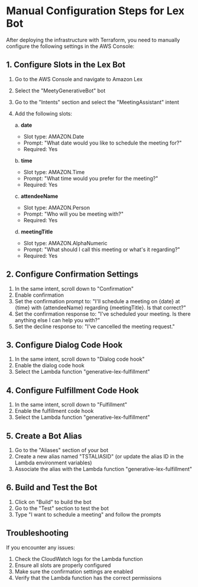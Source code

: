 # Manual Configuration Steps for Lex Bot

After deploying the infrastructure with Terraform, you need to manually configure the following settings in the AWS Console:

## 1. Configure Slots in the Lex Bot

1. Go to the AWS Console and navigate to Amazon Lex
2. Select the "MeetyGenerativeBot" bot
3. Go to the "Intents" section and select the "MeetingAssistant" intent
4. Add the following slots:

   a. **date**
      - Slot type: AMAZON.Date
      - Prompt: "What date would you like to schedule the meeting for?"
      - Required: Yes

   b. **time**
      - Slot type: AMAZON.Time
      - Prompt: "What time would you prefer for the meeting?"
      - Required: Yes

   c. **attendeeName**
      - Slot type: AMAZON.Person
      - Prompt: "Who will you be meeting with?"
      - Required: Yes

   d. **meetingTitle**
      - Slot type: AMAZON.AlphaNumeric
      - Prompt: "What should I call this meeting or what's it regarding?"
      - Required: Yes

## 2. Configure Confirmation Settings

1. In the same intent, scroll down to "Confirmation"
2. Enable confirmation
3. Set the confirmation prompt to: "I'll schedule a meeting on {date} at {time} with {attendeeName} regarding {meetingTitle}. Is that correct?"
4. Set the confirmation response to: "I've scheduled your meeting. Is there anything else I can help you with?"
5. Set the decline response to: "I've cancelled the meeting request."

## 3. Configure Dialog Code Hook

1. In the same intent, scroll down to "Dialog code hook"
2. Enable the dialog code hook
3. Select the Lambda function "generative-lex-fulfillment"

## 4. Configure Fulfillment Code Hook

1. In the same intent, scroll down to "Fulfillment"
2. Enable the fulfillment code hook
3. Select the Lambda function "generative-lex-fulfillment"

## 5. Create a Bot Alias

1. Go to the "Aliases" section of your bot
2. Create a new alias named "TSTALIASID" (or update the alias ID in the Lambda environment variables)
3. Associate the alias with the Lambda function "generative-lex-fulfillment"

## 6. Build and Test the Bot

1. Click on "Build" to build the bot
2. Go to the "Test" section to test the bot
3. Type "I want to schedule a meeting" and follow the prompts

## Troubleshooting

If you encounter any issues:

1. Check the CloudWatch logs for the Lambda function
2. Ensure all slots are properly configured
3. Make sure the confirmation settings are enabled
4. Verify that the Lambda function has the correct permissions